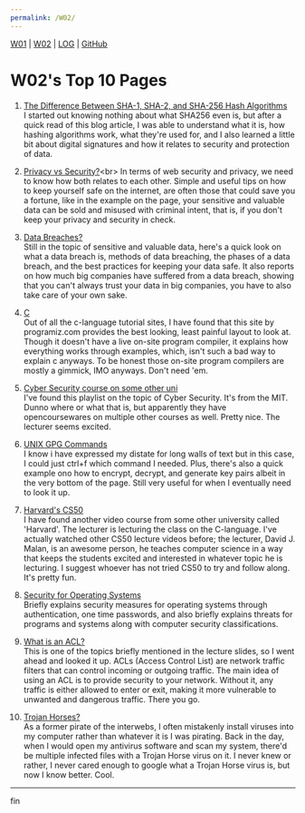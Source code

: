 ```yaml
---
permalink: /W02/
---
```


[W01](https://vandhya.github.io/os211/W01/) | [W02](https://vandhya.github.io/os211/W02/) | 
[LOG](https://vandhya.github.io/os211/TXT/mylog.txt) | 
[GitHub](https://github.com/vandhya/os211)

# W02's Top 10 Pages

1. [The Difference Between SHA-1, SHA-2, and SHA-256 Hash Algorithms](https://www.thesslstore.com/blog/difference-sha-1-sha-2-sha-256-hash-algorithms/)<br>
I started out knowing nothing about what SHA256 even is, but after a quick read of this blog article, I was able to 
understand what it is, how hashing algorithms work, what they're used for, and I also learned a little bit about 
digital signatures and how it relates to security and protection of data.

2. [Privacy vs Security?](https://us.norton.com/internetsecurity-privacy-privacy-vs-security-whats-the-difference.html#:~:text=Privacy%20relates%20to%20any%20rights,your%20personal%20information%20is%20protected.)<br>
In terms of web security and privacy, we need to know how both relates to each other. Simple and useful tips on how to keep yourself safe on the internet, are often those that could save you a fortune, like in the example on the page, your sensitive and valuable data can be sold and misused with criminal intent, that is, if you don't keep your privacy and security in check. 

3. [Data Breaches?](https://www.trendmicro.com/vinfo/us/security/definition/data-breach)<br>
Still in the topic of sensitive and valuable data, here's a quick look on what a data breach is, methods of data breaching, the phases of a data breach, and the best practices for keeping your data safe. It also reports on how much big companies have suffered from a data breach, showing that you can't always trust your data in big companies, you have to also take care of your own sake.

4. [C](https://www.programiz.com/c-programming/c-variables-constants)<br>
Out of all the c-language tutorial sites, I have found that this site by programiz.com provides the best looking, least painful layout to look at. Though it doesn't have a live on-site program compiler, it explains how everything works through examples, which, isn't such a bad way to explain c anyways. To be honest those on-site program compilers are mostly a gimmick, IMO anyways. Don't need 'em.  

5. [Cyber Security course on some other uni](https://www.youtube.com/watch?v=GqmQg-cszw4&list=PLUl4u3cNGP62K2DjQLRxDNRi0z2IRWnNh)<br>
I've found this playlist on the topic of Cyber Security. It's from the MIT. Dunno where or what that is, but apparently they have opencoursewares on multiple other courses as well. Pretty nice. The lecturer seems excited.

6. [UNIX GPG Commands](https://www.tutorialspoint.com/unix_commands/gpg.htm)<br>
I know i have expressed my distate for long walls of text but in this case, I could just ctrl+f which command I needed. Plus, there's also a quick example ono how to encrypt, decrypt, and generate key pairs albeit in the very bottom of the page. Still very useful for when I eventually need to look it up.

7. [Harvard's CS50](https://www.youtube.com/watch?v=e9Eds2Rc_x8)<br>
I have found another video course from some other university called 'Harvard'. The lecturer is lecturing the class on the C-language. I've actually watched other CS50 lecture videos before; the lecturer, David J. Malan, is an awesome person, he teaches computer science in a way that keeps the students excited and interested in whatever topic he is lecturing. I suggest whoever has not tried CS50 to try and follow along. It's pretty fun. 

8. [Security for Operating Systems](https://www.tutorialspoint.com/operating_system/os_security.htm)<br>
Briefly explains security measures for operating systems through authentication, one time passwords, and also briefly explains threats for programs and systems along with computer security classifications.

9. [What is an ACL?](https://www.ittsystems.com/access-control-list-acl/)<br>
This is one of the topics briefly mentioned in the lecture slides, so I went ahead and looked it up. ACLs (Access Control List) are network traffic filters that can control incoming or outgoing traffic. The main idea of using an ACL is to provide security to your network. Without it, any traffic is either allowed to enter or exit, making it more vulnerable to unwanted and dangerous traffic. There you go.

10. [Trojan Horses?](https://www.kaspersky.com/resource-center/threats/trojans)<br>
As a former pirate of the interwebs, I often mistakenly install viruses into my computer rather than whatever it is I was pirating. Back in the day, when I would open my antivirus software and scan my system, there'd be multiple infected files with a Trojan Horse virus on it. I never knew or rather, I never cared enough to google what a Trojan Horse virus is, but now I know better. Cool.

----
fin
